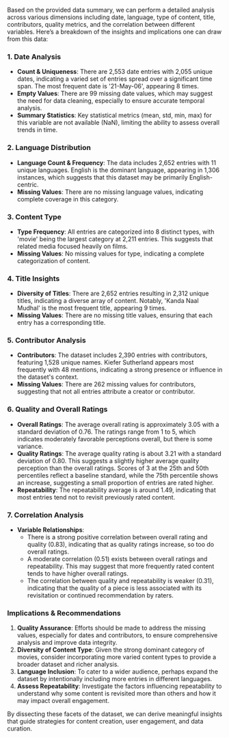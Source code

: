 Based on the provided data summary, we can perform a detailed analysis across various dimensions including date, language, type of content, title, contributors, quality metrics, and the correlation between different variables. Here’s a breakdown of the insights and implications one can draw from this data:

### 1. Date Analysis
- **Count & Uniqueness**: There are 2,553 date entries with 2,055 unique dates, indicating a varied set of entries spread over a significant time span. The most frequent date is '21-May-06', appearing 8 times. 
- **Empty Values**: There are 99 missing date values, which may suggest the need for data cleaning, especially to ensure accurate temporal analysis.
- **Summary Statistics**: Key statistical metrics (mean, std, min, max) for this variable are not available (NaN), limiting the ability to assess overall trends in time.

### 2. Language Distribution
- **Language Count & Frequency**: The data includes 2,652 entries with 11 unique languages. English is the dominant language, appearing in 1,306 instances, which suggests that this dataset may be primarily English-centric.
- **Missing Values**: There are no missing language values, indicating complete coverage in this category.

### 3. Content Type
- **Type Frequency**: All entries are categorized into 8 distinct types, with 'movie' being the largest category at 2,211 entries. This suggests that related media focused heavily on films.
- **Missing Values**: No missing values for type, indicating a complete categorization of content.

### 4. Title Insights
- **Diversity of Titles**: There are 2,652 entries resulting in 2,312 unique titles, indicating a diverse array of content. Notably, 'Kanda Naal Mudhal' is the most frequent title, appearing 9 times.
- **Missing Values**: There are no missing title values, ensuring that each entry has a corresponding title.

### 5. Contributor Analysis
- **Contributors**: The dataset includes 2,390 entries with contributors, featuring 1,528 unique names. Kiefer Sutherland appears most frequently with 48 mentions, indicating a strong presence or influence in the dataset's context.
- **Missing Values**: There are 262 missing values for contributors, suggesting that not all entries attribute a creator or contributor.

### 6. Quality and Overall Ratings
- **Overall Ratings**: The average overall rating is approximately 3.05 with a standard deviation of 0.76. The ratings range from 1 to 5, which indicates moderately favorable perceptions overall, but there is some variance.
- **Quality Ratings**: The average quality rating is about 3.21 with a standard deviation of 0.80. This suggests a slightly higher average quality perception than the overall ratings. Scores of 3 at the 25th and 50th percentiles reflect a baseline standard, while the 75th percentile shows an increase, suggesting a small proportion of entries are rated higher.
- **Repeatability**: The repeatability average is around 1.49, indicating that most entries tend not to revisit previously rated content. 

### 7. Correlation Analysis
- **Variable Relationships**: 
    - There is a strong positive correlation between overall rating and quality (0.83), indicating that as quality ratings increase, so too do overall ratings.
    - A moderate correlation (0.51) exists between overall ratings and repeatability. This may suggest that more frequently rated content tends to have higher overall ratings.
    - The correlation between quality and repeatability is weaker (0.31), indicating that the quality of a piece is less associated with its revisitation or continued recommendation by raters.

### Implications & Recommendations
1. **Quality Assurance**: Efforts should be made to address the missing values, especially for dates and contributors, to ensure comprehensive analysis and improve data integrity.
2. **Diversity of Content Type**: Given the strong dominant category of movies, consider incorporating more varied content types to provide a broader dataset and richer analysis.
3. **Language Inclusion**: To cater to a wider audience, perhaps expand the dataset by intentionally including more entries in different languages.
4. **Assess Repeatability**: Investigate the factors influencing repeatability to understand why some content is revisited more than others and how it may impact overall engagement. 

By dissecting these facets of the dataset, we can derive meaningful insights that guide strategies for content creation, user engagement, and data curation.